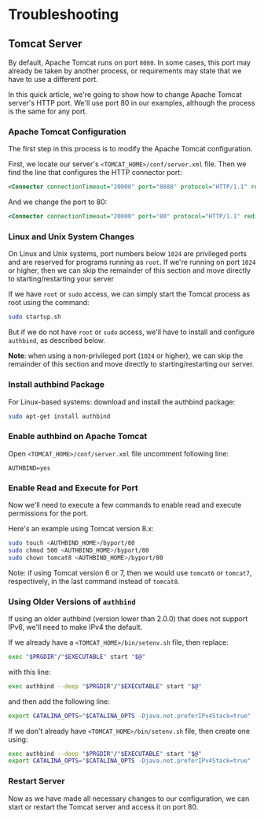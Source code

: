 # Troubleshooting

## Tomcat Server

By default, Apache Tomcat runs on port `8080`. In some cases, this port may already be taken by another process, or requirements may state that we have to use a different port.

In this quick article, we're going to show how to change Apache Tomcat server's HTTP port. We'll use port 80 in our examples, although the process is the same for any port.

 ### Apache Tomcat Configuration

 The first step in this process is to modify the Apache Tomcat configuration.

First, we locate our server's `<TOMCAT_HOME>/conf/server.xml` file. Then we find the line that configures the HTTP connector port:

```xml
<Connector connectionTimeout="20000" port="8080" protocol="HTTP/1.1" redirectPort="8443"/>
```

And we change the port to 80:

```xml
<Connector connectionTimeout="20000" port="80" protocol="HTTP/1.1" redirectPort="8443"/>
```

### Linux and Unix System Changes

On Linux and Unix systems, port numbers below `1024` are privileged ports and are reserved for programs running as `root`. If we're running on port `1024` or higher, then we can skip the remainder of this section and move directly to starting/restarting your server

If we have `root` or `sudo` access, we can simply start the Tomcat process as root using the command:

```sh
sudo startup.sh
```

But if we do not have `root` or `sudo` access, we'll have to install and configure `authbind`, as described below.


**Note**: when using a non-privileged port (`1024` or higher), we can skip the remainder of this section and move directly to starting/restarting our server.

### Install authbind Package

For Linux-based systems: download and install the authbind package:

```sh
sudo apt-get install authbind
```

### Enable authbind on Apache Tomcat
Open `<TOMCAT_HOME>/conf/server.xml` file uncomment following line:

`AUTHBIND=yes`

### Enable Read and Execute for Port

Now we'll need to execute a few commands to enable read and execute permissions for the port.


Here's an example using Tomcat version 8.x:

```sh
sudo touch <AUTHBIND_HOME>/byport/80
sudo chmod 500 <AUTHBIND_HOME>/byport/80
sudo chown tomcat8 <AUTHBIND_HOME>/byport/80
```

Note: if using Tomcat version 6 or 7, then we would use ``tomcat6`` or `tomcat7`, respectively, in the last command instead of `tomcat8`.

### Using Older Versions of `authbind`

If using an older authbind (version lower than 2.0.0) that does not support IPv6, we'll need to make IPv4 the default.


If we already have a `<TOMCAT_HOME>/bin/setenv.sh` file, then replace:

```sh
exec "$PRGDIR"/"$EXECUTABLE" start "$@"
```

with this line:

```sh
exec authbind --deep "$PRGDIR"/"$EXECUTABLE" start "$@"
```

and then add the following line:

```sh
export CATALINA_OPTS="$CATALINA_OPTS -Djava.net.preferIPv4Stack=true"
```

If we don't already have `<TOMCAT_HOME>/bin/setenv.sh` file, then create one using:

```sh
exec authbind --deep "$PRGDIR"/"$EXECUTABLE" start "$@"
export CATALINA_OPTS="$CATALINA_OPTS -Djava.net.preferIPv4Stack=true"
```

### Restart Server

Now as we have made all necessary changes to our configuration, we can start or restart the Tomcat server and access it on port 80.
